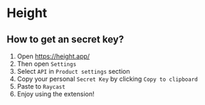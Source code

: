 # Height

## How to get an secret key?

1. Open https://height.app/
2. Then open `Settings`
3. Select `API` in `Product settings` section
4. Copy your personal `Secret Key` by clicking `Copy to clipboard`
5. Paste to `Raycast`
6. Enjoy using the extension!
